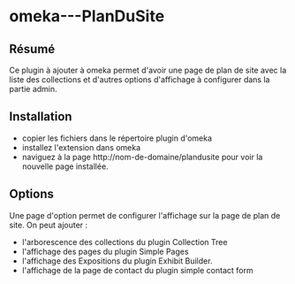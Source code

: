 # omeka---PlanDuSite
Résumé
------
Ce plugin à ajouter à omeka permet d'avoir une page de plan de site avec la liste des collections et d'autres options d'affichage à configurer dans la partie admin.

Installation
------------
* copier les fichiers dans le répertoire plugin d'omeka
* installez l'extension dans omeka
* naviguez à la page http://nom-de-domaine/plandusite pour voir la nouvelle page installée.

Options
-------
Une page d'option permet de configurer l'affichage sur la page de plan de site. 
On peut ajouter :
* l'arborescence des collections du plugin Collection Tree
* l'affichage des pages du plugin Simple Pages 
* l'affichage des Expositions du plugin Exhibit Builder.
* l'affichage de la page de contact du plugin simple contact form
